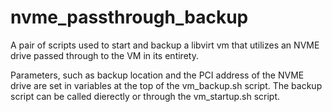 # nvme_passthrough_backup
A pair of scripts used to start and backup a libvirt vm that utilizes an NVME drive passed through to the VM in its entirety. 

Parameters, such as backup location and the PCI address of the NVME drive are set in variables at the top of the vm_backup.sh script.
The backup script can be called dierectly or through the vm_startup.sh script.

